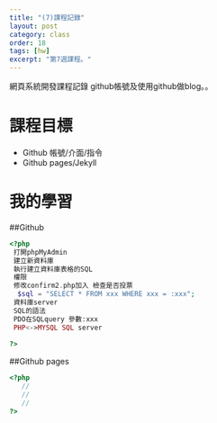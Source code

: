```yaml
---
title: "(7)課程記錄"
layout: post
category: class
order: 18
tags: [hw]
excerpt: "第7週課程。"
---
```

網頁系統開發課程記錄
github帳號及使用github做blog。。

# 課程目標
- Github 帳號/介面/指令
- Github pages/Jekyll

# 我的學習

##Github



```php
<?php
 打開phpMyAdmin
 建立新資料庫
 執行建立資料庫表格的SQL
 權限
 修改confirm2.php加入 檢查是否投票
  $sql = "SELECT * FROM xxx WHERE xxx = :xxx";
 資料庫server
 SQL的語法
 PDO在SQLquery 參數:xxx
 PHP<->MYSQL SQL server
 
?>
```
##Github pages

```php
<?php
   //
   //
   //
?>
```


[1]: https://github.com/        "GitHub"
[2]: https://pages.github.com/  "GitHub Pages"
[3]: https://jekyllrb.com/      "Jekyll"
[4]: http://markdown.tw         "Markdown文件"
[5]: http://dillinger.io/       "Dillinger"








